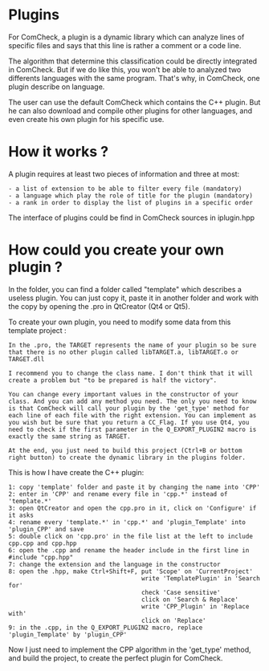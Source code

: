 # Plugins

For ComCheck, a plugin is a dynamic library which can analyze lines of specific files and says that this line is rather a comment or a code line.

The algorithm that determine this classification could be directly integrated in ComCheck. But if we do like this, you won't be able to analyzed two differents languages with the same program. That's why, in ComCheck, one plugin describe on language.

The user can use the default ComCheck which contains the C++ plugin. But he can also download and compile other plugins for other languages, and even create his own plugin for his specific use.

# How it works ?

A plugin requires at least two pieces of information and three at most:

    - a list of extension to be able to filter every file (mandatory)
    - a language which play the role of title for the plugin (mandatory)
    - a rank in order to display the list of plugins in a specific order

The interface of plugins could be find in ComCheck sources in iplugin.hpp

# How could you create your own plugin ?

In the folder, you can find a folder called "template" which describes a useless plugin. You can just copy it, paste it in another folder and work with the copy by opening the .pro in QtCreator (Qt4 or Qt5).

To create your own plugin, you need to modify some data from this template project :

    In the .pro, the TARGET represents the name of your plugin so be sure that there is no other plugin called libTARGET.a, libTARGET.o or TARGET.dll

    I recommend you to change the class name. I don't think that it will create a problem but "to be prepared is half the victory".

    You can change every important values in the constructor of your class. And you can add any method you need. The only you need to know is that ComCheck will call your plugin by the 'get_type' method for each line of each file with the right extension. You can implement as you wish but be sure that you return a CC_Flag. If you use Qt4, you need to check if the first parameter in the Q_EXPORT_PLUGIN2 macro is exactly the same string as TARGET.

    At the end, you just need to build this project (Ctrl+B or bottom right button) to create the dynamic library in the plugins folder.

This is how I have create the C++ plugin:

    1: copy 'template' folder and paste it by changing the name into 'CPP'
    2: enter in 'CPP' and rename every file in 'cpp.*' instead of 'template.*'
    3: open QtCreator and open the cpp.pro in it, click on 'Configure' if it asks
    4: rename every 'template.*' in 'cpp.*' and 'plugin_Template' into 'plugin_CPP' and save
    5: double click on 'cpp.pro' in the file list at the left to include cpp.cpp and cpp.hpp
    6: open the .cpp and rename the header include in the first line in #include "cpp.hpp"
    7: change the extension and the language in the constructor
    8: open the .hpp, make Ctrl+Shift+F, put 'Scope' on 'CurrentProject'
                                         write 'TemplatePlugin' in 'Search for'
                                         check 'Case sensitive'
                                         click on 'Search & Replace'
                                         write 'CPP_Plugin' in 'Replace with'
                                         click on 'Replace'
    9: in the .cpp, in the Q_EXPORT_PLUGIN2 macro, replace 'plugin_Template' by 'plugin_CPP'

Now I just need to implement the CPP algorithm in the 'get_type' method, and build the project, to create the perfect plugin for ComCheck.

